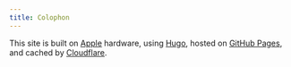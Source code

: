 ```yaml
---
title: Colophon
---
```


This site is built on [Apple](http://apple.com/) hardware, using [Hugo](https://gohugo.io/), hosted on [GitHub Pages](https://github.com/), and cached by [Cloudflare](https://cloudflare.com/).
